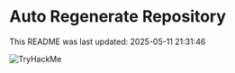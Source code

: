 # Auto Regenerate Repository

This README was last updated: 2025-05-11 21:31:46

 ![TryHackMe](https://tryhackme.com/badge/533634)